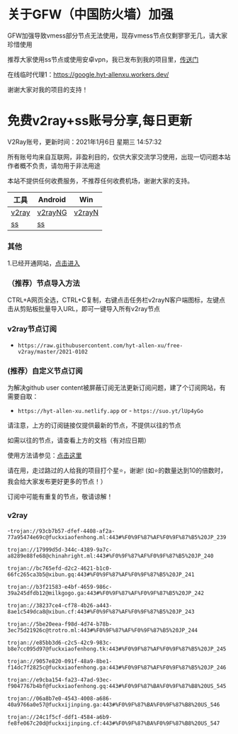# 关于GFW（中国防火墙）加强
GFW加强导致vmess部分节点无法使用，现存vmess节点仅剩寥寥无几，请大家珍惜使用

推荐大家使用ss节点或使用安卓vpn，我已发布到我的项目里，[传送门](https://github.com/hyt-allen-xu/Android-vpn)

在线临时代理1：https://google.hyt-allenxu.workers.dev/

谢谢大家对我的项目的支持！

# 免费v2ray+ss账号分享,每日更新
V2Ray账号，更新时间：2021年1月6日 星期三 14:57:32

所有账号均来自互联网，非盈利目的，仅供大家交流学习使用，出现一切问题本站作者概不负责，请勿用于非法用途  

本站不提供任何收费服务，不推荐任何收费机场，谢谢大家的支持。

|  工具  | Android  | Win  |  
|  ----  | ----   | ----  |  
| [v2ray](#v2ray)  | [v2rayNG](https://github.com/2dust/v2rayNG/releases/download/1.5.11/v2rayNG_1.5.11_x86.apk) | [v2rayN](https://github.com/2dust/v2rayN/releases/download/4.6/v2rayN-Core.zip) |  
| [ss](#v2ray)  | [ss](https://github.com/shadowsocks/shadowsocks-android/releases/download/v5.1.4/shadowsocks--universal-5.1.4.apk)|  

### 其他
1.已经开通网站，[点击进入](https://hyt-allen-xu.github.io/free-v2ray/)


### （推荐）节点导入方法  
CTRL+A网页全选，CTRL+C复制，右键点击任务栏v2rayN客户端图标，左键点击从剪贴板批量导入URL，即可一键导入所有v2ray节点  

### v2ray节点订阅  
- `https://raw.githubusercontent.com/hyt-allen-xu/free-v2ray/master/2021-0102`  

### (推荐）自定义节点订阅  
为解决github user content被屏蔽订阅无法更新订阅问题，建了个订阅网站，有需要自取：
- `https://hyt-allen-xu.netlify.app`
or - `https://suo.yt/lUp4yGo`

请注意，上方的订阅链接仅提供最新的节点，不提供以往的节点

如需以往的节点，请查看上方的文档（有对应日期）

使用方法请参见：[点击这里](https://github.com/hyt-allen-xu/tutorials)

请在用，走过路过的人给我的项目打个星⭐，谢谢!
(如⭐的数量达到10的倍数时，我会给大家发布更好更多的节点！）


订阅中可能有重复的节点，敬请谅解！

### v2ray
-`trojan://93cb7b57-dfef-4408-af2a-77a95474e69c@fuckxiaofenhong.ml:443#%F0%9F%87%AF%F0%9F%87%B5%20JP_239`

`trojan://17999d5d-344c-4389-9a7c-a8289e88fe68@chinahright.ml:443#%F0%9F%87%AF%F0%9F%87%B5%20JP_240`

`trojan://bc765efd-d2c2-4621-b1c0-66fc265ca3b5@xibun.gq:443#%F0%9F%87%AF%F0%9F%87%B5%20JP_241`

`trojan://b3f21583-e4bf-4659-986c-39a245dfdb12@milkgogo.ga:443#%F0%9F%87%AF%F0%9F%87%B5%20JP_242`

`trojan://38237ce4-cf78-4b26-a443-8ae1c549dca8@xibun.cf:443#%F0%9F%87%AF%F0%9F%87%B5%20JP_243`

`trojan://5be20eea-f98d-4d74-b78b-3ec75d21926c@trotro.ml:443#%F0%9F%87%AF%F0%9F%87%B5%20JP_244`

`trojan://e85bb3d6-c2c5-42c9-983c-b8e7cc095d97@fuckxiaofenhong.tk:443#%F0%9F%87%AF%F0%9F%87%B5%20JP_245`

`trojan://9057e820-091f-48a9-8be1-f14dc7f2825c@fuckxiaofenhong.ga:443#%F0%9F%87%AF%F0%9F%87%B5%20JP_246`

`trojan://e9cba154-fa23-47ad-93ec-f9047767b4bf@fuckxiaofenhong.gq:443#%F0%9F%87%BA%F0%9F%87%B8%20US_545`

`trojan://06a8b7e0-4543-4008-a686-40a9766a0e57@fuckxijinping.ga:443#%F0%9F%87%BA%F0%9F%87%B8%20US_546`

`trojan://24c1f5cf-ddf1-4584-a6b9-fe8fe067c20d@fuckxijinping.cf:443#%F0%9F%87%BA%F0%9F%87%B8%20US_547`


